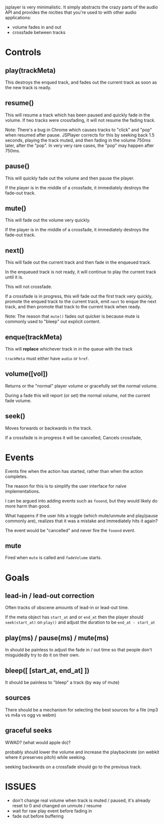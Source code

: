 jsplayer is very minimalistic. It simply abstracts the crazy parts of the audio API and provides the nicities that you're used to with other audio applications:

  * volume fades in and out
  * crossfade between tracks

Controls
===

play(trackMeta)
---

This destroys the enqued track, and fades out the current track as soon as the new track is ready.

resume()
---

This will resume a track which has been paused and quickly fade in the volume.
If two tracks were crossfading, it will not resume the fading track.

Note:
There's a bug in Chrome which causes tracks to "click" and "pop" when resumed after pause.
JSPlayer corrects for this by seeking back 1.5 seconds, playing the track muted,
and then fading in the volume 750ms later, after the "pop".
In very very rare cases, the "pop" may happen after 750ms.

pause()
---

This will quickly fade out the volume and then pause the player.

If the player is in the middle of a crossfade,
it immediately destroys the fade-out track.

mute()
---

This will fade out the volume very quickly.

If the player is in the middle of a crossfade,
it immediately destroys the fade-out track.

next()
---

This will fade out the current track and then fade in the enqueued track.

In the enqueued track is not ready, it will continue to play the current track until it is.

This will not crossfade.

If a crossfade is in progress, this will fade out the first track very quickly,
promote the enqued track to the current track, emit `next` to enque the next track,
and then promote that track to the current track when ready.

Note:
The reason that `mute()` fades out quicker is because mute is
commonly used to "bleep" out explicit content.

enque(trackMeta)
---

This will **replace** whichever track in in the queue with the track

`trackMeta` must either have `audio` or `href`.

volume([vol])
---

Returns or the "normal" player volume or gracefully set the normal volume.

During a fade this will report (or set) the normal volume, not the current fade volume.

seek()
---

Moves forwards or backwards in the track.

If a crossfade is in progress it will be cancelled, 
Cancels crossfade,

Events
===

Events fire when the action has started, rather than when the action completes.

The reason for this is to simplify the user interface for naïve implementations.

I can be argued into adding events such as `fooend`,
but they would likely do more harm than good.

What happens if the user hits a toggle (which mute/unmute and play/pause commonly are),
realizes that it was a mistake
and immediately hits it again?

The event would be "cancelled" and never fire the `fooend` event.

mute
---

Fired when `mute` is called and `fadeVolume` starts.


Goals
===

lead-in / lead-out correction
---
Often tracks of obscene amounts of lead-in or lead-out time.

If the meta object has `start_at` and or `end_at`
then the player should `seek(start_at)` on `play()`
and adjust the duration to be `end_at - start_at`

play(ms) / pause(ms) / mute(ms)
---

In should be painless to adjust the fade in / out time
so that people don't misguidedly try to do it on their own.

bleep([ [start_at, end_at] ])
---

It should be painless to "bleep" a track (by way of mute)

sources
---

There should be a mechanism for selecting the best sources for a file (mp3 vs m4a vs ogg vs webm)

graceful seeks
---

WWAD? (what would apple do)?

probably should lower the volume and increase the playbackrate (on webkit where it preserves pitch) while seeking.

seeking backwards on a crossfade should go to the previous track.

ISSUES
===

* don't change real volume when track is muted / paused, it's already reset to 0 and changed on unmute / resume
* wait for raw play event before fading in
* fade out before buffering
